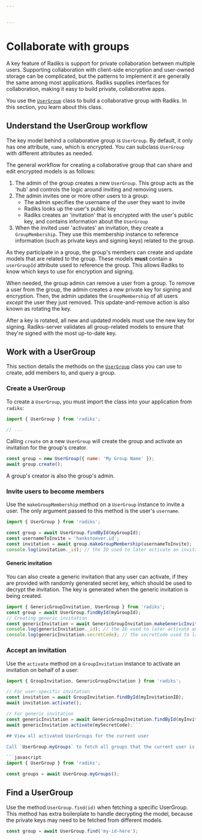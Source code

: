 ```yaml
---


---
```

# Collaborate with groups
A key feature of Radiks is support for private collaboration between multiple users.  Supporting collaboration with client-side encryption and user-owned storage can be complicated, but the patterns to implement it are generally the same among most applications. Radiks supplies interfaces for collaboration, making it easy to build private, collaborative apps.

You use the <a href="https://github.com/blockstack/radiks/blob/master/src/models/user-group.ts" target="_blank"><code>UserGroup</code></a> class to build a collaborative group with Radiks. In this section, you learn about this class.

## Understand the UserGroup workflow

The key model behind a collaborative group is `UserGroup`. By default, it only has one attribute, `name`, which is encrypted. You can subclass  `UserGroup` with different attributes as needed.

The general workflow for creating a collaborative group that can share and edit encrypted models is as follows:

1. The admin of the group creates a new `UserGroup`.
   This group acts as the 'hub' and controls the logic around inviting and removing users.
2. The admin invites one or more other users to a group:
    * The admin specifies the username of the user they want to invite
    * Radiks looks up the user's public key
    * Radiks creates an 'invitation' that is encrypted with the user's public key, and contains information about the `UserGroup`
3. When the invited user 'activates' an invitation, they create a `GroupMembership`.
   They use this membership instance to reference information (such as private keys and signing keys) related to the group.

As they participate in a group, the group's members can create and update models that are related to the group. These models **must** contain a `userGroupId` attribute used to reference the group. This allows Radiks to know which keys to use for encryption and signing.

When needed, the group admin can remove a user from a group. To remove a user from the group, the admin creates a new private key for signing and encryption. Then, the admin updates the `GroupMembership` of all users _except_ the user they just removed. This update-and-remove action is also known as rotating the key.

After a key is rotated, all new and updated models must use the new key for signing. Radiks-server validates all group-related models to ensure that they're signed with the most up-to-date key.

## Work with a UserGroup

This section details the methods on the <a href="https://github.com/blockstack/radiks/blob/master/src/models/user-group.ts" target="_blank"><code>UserGroup</code></a> class you can use to create, add members to, and query a group.

### Create a UserGroup

To create a `UserGroup`, you must import the class into your application from `radiks`:

```javascript
import { UserGroup } from 'radiks';

// ...
```

Calling `create` on a new `UserGroup` will create the group and activate an invitation for the group's creator.


```javascript
const group = new UserGroup({ name: 'My Group Name' });
await group.create();
```

A group's creator is also the group's admin.


### Invite users to become members

Use the `makeGroupMembership` method on a `UserGroup` instance to invite a user. The only argument passed to this method is the user's `username`.

```javascript
import { UserGroup } from 'radiks';

const group = await UserGroup.findById(myGroupId);
const usernameToInvite = 'hankstoever.id';
const invitation = await group.makeGroupMembership(usernameToInvite);
console.log(invitation._id); // the ID used to later activate an invitation
```

#### Generic invitation

You can also create a generic invitation that any user can activate, if they are provided with randomly generated secret key, which should be used to decrypt the invitation. The key is generated when the generic invitation is being created.

~~~javascript
import { GenericGroupInvitation, UserGroup } from 'radiks';
const group = await UserGroup.findById(myGroupId);
// Creating generic invitation
const genericInvitation = await GenericGroupInvitation.makeGenericInvitation(group);
console.log(genericInvitation._id); // the ID used to later activate an invitation
console.log(genericInvitation.secretCode); // the secretCode used to later activate an invitation
~~~


### Accept an invitation

Use the `activate` method on a `GroupInvitation` instance to activate an invitation on behalf of a user:

```javascript
import { GroupInvitation, GenericGroupInvitation } from 'radiks';

// For user-specific invitation
const invitation = await GroupInvitation.findById(myInvitationID);
await invitation.activate();

// For generic invitation
const genericInvitation = await GenericGroupInvitation.findById(myInvitationID);
await genericInvitation.activate(mySecretCode);```

## View all activated UserGroups for the current user

Call `UserGroup.myGroups` to fetch all groups that the current user is a member of:

```javascript
import { UserGroup } from 'radiks';

const groups = await UserGroup.myGroups();
```

## Find a UserGroup

Use the method `UserGroup.find(id)` when fetching a specific UserGroup. This method has extra boilerplate to handle decrypting the model, because the private keys may need to be fetched from different models.

```javascript
const group = await UserGroup.find('my-id-here');
```
